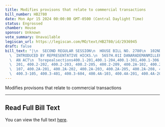 ```yaml
---
title: Modifies provisons that relate to commercial transactions
bill_number: HB2780
date: Mon Apr 15 2024 00:00:00 GMT-0500 (Central Daylight Time)
status: Engrossed
chamber: House
sponsor: Unknown
vote_summary: Unavailable
legiscan_url: https://legiscan.com/MO/text/HB2780/id/2936945
draft: false
bill_text: "|\n  SECOND REGULAR SESSION\n  HOUSE BILL NO. 2780\n  102ND GENERAL ASSEMBLY\n\
  \  INTRODUCED BY REPRESENTATIVE HICKS.\n  5657H.01I DANARADEMANMILLER,ChiefClerk\n\
  \  AN ACT\n  Torepealsections400.1-201,400.1-204,400.1-301,400.1-306,400.2-102,400.2-106,400.2-\n\
  \  201, 400.2-202, 400.2-203, 400.2-205, 400.2-209, 400.2A-102, 400.2A-103, 400.2A-\n\
  \  107, 400.2A-201, 400.2A-202, 400.2A-203, 400.2A-205, 400.2A-208, 400.3-104,\n\
  \  400.3-105, 400.3-401, 400.3-604, 400.4A-103, 400.4A-201, 400.4A-202, 400.4A-"
---
```

Modifies provisons that relate to commercial transactions

---

## Read Full Bill Text

You can view the full text [here](https://legiscan.com/MO/text/HB2780/id/2936945).
